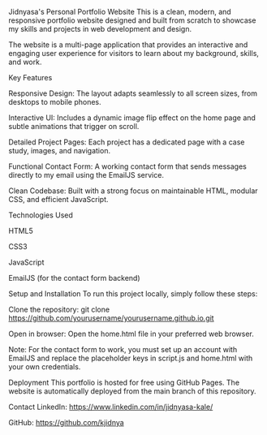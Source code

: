 Jidnyasa's Personal Portfolio Website
This is a clean, modern, and responsive portfolio website designed and built from scratch to showcase my skills and projects in web development and design.

The website is a multi-page application that provides an interactive and engaging user experience for visitors to learn about my background, skills, and work.

Key Features

Responsive Design: The layout adapts seamlessly to all screen sizes, from desktops to mobile phones.

Interactive UI: Includes a dynamic image flip effect on the home page and subtle animations that trigger on scroll.

Detailed Project Pages: Each project has a dedicated page with a case study, images, and navigation.

Functional Contact Form: A working contact form that sends messages directly to my email using the EmailJS service.

Clean Codebase: Built with a strong focus on maintainable HTML, modular CSS, and efficient JavaScript.

Technologies Used

HTML5

CSS3

JavaScript

EmailJS (for the contact form backend)

Setup and Installation
To run this project locally, simply follow these steps:

Clone the repository:
git clone https://github.com/yourusername/yourusername.github.io.git

Open in browser:
Open the home.html file in your preferred web browser.

Note: For the contact form to work, you must set up an account with EmailJS and replace the placeholder keys in script.js and home.html with your own credentials.

Deployment
This portfolio is hosted for free using GitHub Pages. The website is automatically deployed from the main branch of this repository.

Contact
LinkedIn: https://www.linkedin.com/in/jidnyasa-kale/

GitHub: https://github.com/kjidnya
